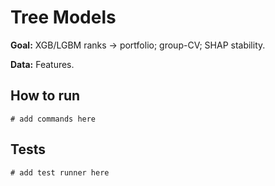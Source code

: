 # Tree Models

**Goal:** XGB/LGBM ranks → portfolio; group-CV; SHAP stability.

**Data:** Features.

## How to run

```
# add commands here
```

## Tests

```
# add test runner here
```

